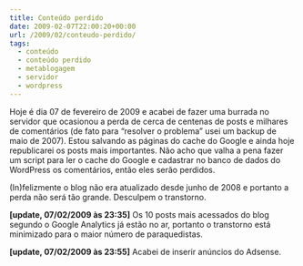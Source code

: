 ```yaml
---
title: Conteúdo perdido
date: 2009-02-07T22:00:20+00:00
url: /2009/02/conteudo-perdido/
tags:
  - conteúdo
  - conteúdo perdido
  - metablogagem
  - servidor
  - wordpress
---
```


Hoje é dia 07 de fevereiro de 2009 e acabei de fazer uma burrada no servidor que ocasionou a perda de cerca de centenas de posts e milhares de comentários (de fato para “resolver o problema” usei um backup de maio de 2007). Estou salvando as páginas do cache do Google e ainda hoje republicarei os posts mais importantes. Não acho que valha a pena fazer um script para ler o cache do Google e cadastrar no banco de dados do WordPress os comentários, então eles serão perdidos.

(In)felizmente o blog não era atualizado desde junho de 2008 e portanto a perda não será tão grande. Desculpem o transtorno.

**[update, 07/02/2009 às 23:35]** Os 10 posts mais acessados do blog segundo o Google Analytics já estão no ar, portanto o transtorno está minimizado para o maior número de paraquedistas.

**[update, 07/02/2009 às 23:55]** Acabei de inserir anúncios do Adsense.
